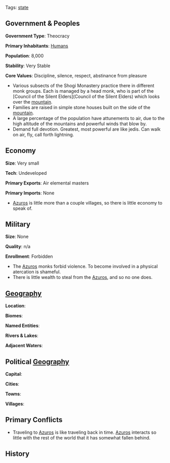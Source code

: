 Tags: [state](States)

## Government & Peoples

**Government Type**: Theocracy

**Primary Inhabitants**: [Humans](Humans)

**Population**: 8,000

**Stability**: Very Stable

**Core Values**: Discipline, silence, respect, abstinance from pleasure

- Various subsects of the Shogi Monastery practice there in different monk groups. Each is managed by a head monk, who is part of the [Council of the Silent Elders](Council of the Silent Elders) which looks over the [mountain](Mountains). 
- Families are raised in simple stone houses built on the side of the [mountain](Mountains).
- A large percentage of the population have attunements to air, due to the high altitude of the mountains and powerful winds that blow by.
- Demand full devotion. Greatest, most powerful are like jedis. Can walk on air, fly, call forth lightning.


## Economy

**Size**: Very small

**Tech**: Undeveloped

**Primary Exports**: Air elemental masters

**Primary Imports**: None

- [Azuros](Azuros) is little more than a couple villages, so there is little economy to speak of.


## Military

**Size**: None

**Quality**: n/a

**Enrollment**: Forbidden

- The [Azuros](Azuros) monks forbid violence. To become involved in a physical atercation is shameful. 
- There is little wealth to steal from the [Azuros](Azuros), and so no one does.


## [Geography](Geography)

**Location**: 

**Biomes**: 

**Named Entities**:

**Rivers & Lakes**: 

**Adjacent Waters**: 


## Political [Geography](Geography)

**Capital**: 

**Cities**: 

**Towns**: 

**Villages**: 


## Primary Conflicts

- Traveling to [Azuros](Azuros) is like traveling back in time. [Azuros](Azuros) interacts so little with the rest of the world that it has somewhat fallen behind.


## History

